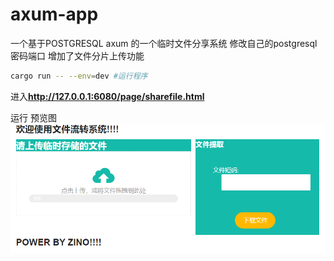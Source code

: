 # axum-app

一个基于POSTGRESQL axum 的一个临时文件分享系统
修改自己的postgresql密码端口
增加了文件分片上传功能

```bash
cargo run -- --env=dev #运行程序
```

进入**http://127.0.0.1:6080/page/sharefile.html**

运行 预览图
![预览图](./docs/image.png)
